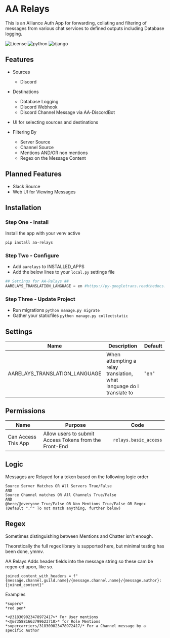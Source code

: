 # AA Relays

This is an Alliance Auth App for forwarding, collating and filtering of messages from various chat services to defined outputs including Database logging.

![License](https://img.shields.io/badge/license-MIT-green) ![python](https://img.shields.io/badge/python-3.6-informational) ![django](https://img.shields.io/badge/django-3.1-informational)

## Features

- Sources
  - Discord

- Destinations
  - Database Logging
  - Discord Webhook
  - Discord Channel Message via AA-DiscordBot

- UI for selecting sources and destinations

- Filtering By
  - Server Source
  - Channel Source
  - Mentions AND/OR non mentions
  - Regex on the Message Content

## Planned Features

 - Slack Source
 - Web UI for Viewing Messages

## Installation

### Step One - Install

Install the app with your venv active

```bash
pip install aa-relays
```

### Step Two - Configure

- Add `aarelays` to INSTALLED_APPS
- Add the below lines to your `local.py` settings file

 ```python
## Settings for AA-Relays ##
AARELAYS_TRANSLATION_LANGUAGE = en #https://py-googletrans.readthedocs.io/en/latest/#googletrans-languages
```

### Step Three - Update Project

- Run migrations `python manage.py migrate`
- Gather your staticfiles `python manage.py collectstatic`

## Settings

Name | Description | Default
-- | -- | --
AARELAYS_TRANSLATION_LANGUAGE | When attempting a relay translation, what language do I translate to | "en"

## Permissions

Name | Purpose | Code
-- | -- | --
Can Access This App  | Allow users to submit Access Tokens from the Front-End | `relays.basic_access`


## Logic

Messages are Relayed for a token based on the following logic order

```
Source Server Matches OR All Servers True/False
AND
Source Channel matches OR All Channels True/False
AND
@here/@everyone True/False OR Non Mentions True/False OR Regex (Default ".^" To not match anything, further below)
```

## Regex

Sometimes distinguishing between Mentions and Chatter isn't enough. 

Theoretically the full regex library is supported here, but minimal testing has been done, ymmv.

AA Relays Adds header fields into the message string so these cam be regex-ed upon, like so.

`joined_content_with_headers = f"{message.channel.guild.name}/{message.channel.name}/{message.author}: {joined_content}"`

Examples
```
*supers*
*red pen*

*<@318309023478972417>* For User mentions
*<@&735881663799623710>* for Role Mentions
*supercarriers/318309023478972417/* For a Channel message by a specific Author
```